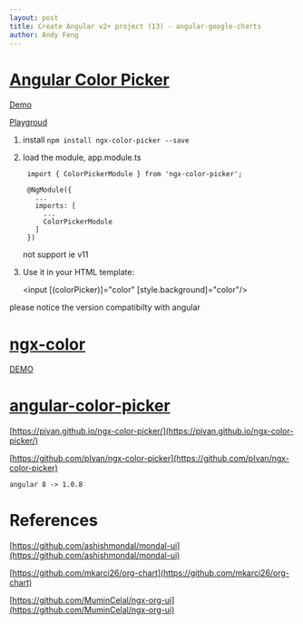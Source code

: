 ```yaml
---
layout: post
title: Create Angular v2+ project (13) - angular-google-charts
author: Andy Feng
---
```


# [Angular Color Picker](https://www.npmjs.com/package/ngx-color-picker)

[Demo](https://zefoy.github.io/ngx-color-picker/)

[Playgroud](https://stackblitz.com/github/zefoy/ngx-color-picker/tree/master)

1. install `npm install ngx-color-picker --save`

1. load the module, app.module.ts

		import { ColorPickerModule } from 'ngx-color-picker';
		 
		@NgModule({
		  ...
		  imports: [
		    ...
		    ColorPickerModule
		  ]
		})

	not support ie v11

1. Use it in your HTML template:

	<input [(colorPicker)]="color" [style.background]="color"/>

please notice the version compatibilty with angular

# [ngx-color](https://www.npmjs.com/package/ngx-color)

[DEMO](https://ngx-color.vercel.app)

# [angular-color-picker](https://www.npmjs.com/package/@iplab/ngx-color-picker)

[https://pivan.github.io/ngx-color-picker/](https://pivan.github.io/ngx-color-picker/)

[https://github.com/pIvan/ngx-color-picker](https://github.com/pIvan/ngx-color-picker)

	angular 8 -> 1.0.8

# References
[https://github.com/ashishmondal/mondal-ui](https://github.com/ashishmondal/mondal-ui)

[https://github.com/mkarci26/org-chart](https://github.com/mkarci26/org-chart)

[https://github.com/MuminCelal/ngx-org-ui](https://github.com/MuminCelal/ngx-org-ui)